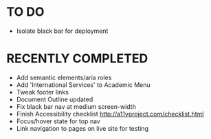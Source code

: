 # TO DO #

* Isolate black bar for deployment

# RECENTLY COMPLETED #

* Add semantic elements/aria roles
* Add 'International Services' to Academic Menu
* Tweak footer links
* Document Outline updated
* Fix black bar nav at medium screen-width
* Finish Accessibility checklist <http://a11yproject.com/checklist.html>
* Focus/hover state for top nav
* Link navigation to pages on live site for testing